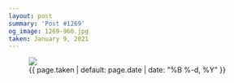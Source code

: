 ```yaml
---
layout: post
summary: 'Post #1269'
og_image: 1269-960.jpg
taken: January 9, 2021
---
```


<figure class="post">
<img sizes="(min-width: 700px) 50vw, calc(100vw - 2rem)" src="{{ site.assets_url }}/1269-480.jpg" srcset="{{ site.assets_url }}/1269-240.jpg 240w, {{ site.assets_url }}/1269-480.jpg 480w, {{ site.assets_url }}/1269-720.jpg 720w, {{ site.assets_url }}/1269-960.jpg 960w"/>
<figcaption>
<time>{{ page.taken | default: page.date | date: "%B %-d, %Y" }}</time>
</figcaption>
</figure>
